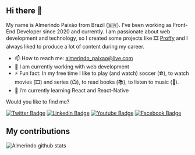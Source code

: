 ## Hi there 👋

My name is Almerindo Paixão from Brazil (🇧🇷). I've been working as Front-End Developer since 2020 and currently. I am passionate about web development and technology, so I created some projects like 🎞️ [Proffy](https://github.com/almerindopaixao/Proffy) and I always liked to produce a lot of content during my career.
- 📫 How to reach me: almerindo_paixao@live.com
- 🔭 I am currently working with web development
- ⚡ Fun fact: In my free time I like to play (and watch) soccer (⚽️), to watch movies (🎞️) and series (📺), to read books (📚), to listen to music (🎵).
- 🌱 I’m currently learning React and React-Native


Would you like to find me?

[![Twitter Badge](https://img.shields.io/badge/-Twitter-1ca0f1?style=flat-square&labelColor=1ca0f1&logo=twitter&logoColor=white&link=https://twitter.com/almerindopaixao)](https://twitter.com/almerindopaixao)
[![Linkedin Badge](https://img.shields.io/badge/-LinkedIn-blue?style=flat-square&logo=Linkedin&logoColor=white&link=https://www.linkedin.com/in/almerindopaixao/)](https://www.linkedin.com/in/almerindopaixao/)
[![Youtube Badge](https://img.shields.io/badge/-Youtube-FF0000?style=flat-square&labelColor=FF0000&logo=youtube&logoColor=white&link=https://www.youtube.com/channel/UCOLlxMWiX4sC1fcf0X6kUJg?view_as=subscriber)](https://www.youtube.com/channel/UCOLlxMWiX4sC1fcf0X6kUJg?view_as=subscriber)
[![Facebook Badge](https://img.shields.io/badge/-Facebook-blue?style=flat-square&logo=Facebook&logoColor=white&link=https://www.facebook.com/almerindo.paixao)](https://www.facebook.com/almerindo.paixao)

## My contributions

![Almerindo github stats](https://github-readme-stats.vercel.app/api?username=almerindopaixao&show_icons=true&hide_border=true)



